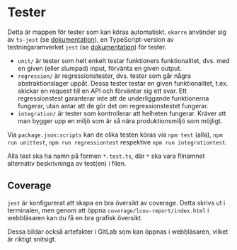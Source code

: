 # Tester

Detta är mappen för tester som kan köras automatiskt. `ekorre` använder sig av `ts-jest` (se [dokumentation](https://kulshekhar.github.io/ts-jest/docs/)), en TypeScript-version av testningsramverket `jest` (se [dokumentation](https://jestjs.io/docs/getting-started)) för tester.

* `unit/` är tester som helt enkelt testar funktioners funktionalitet, dvs. med en given (eller slumpad) input, förvänta en given output.
* `regression/` är regressionstester, dvs. tester som går några abstraktionslager uppåt. Dessa tester testar en given funktionalitet, t.ex. skickar en request till en API
och förväntar sig ett svar. Ett regressionstest garanterar inte att de underliggande funktionerna fungerar, utan antar att de gör det om regressionstestet fungerar.
* `integration/` är tester som kontrollerar att helheten fungerar. Kräver att man bygger upp en miljö som är så nära produktionsmiljö som möjligt.

Via `package.json:scripts` kan de olika testen köras via `npm test` (alla), `npm run unittest`, `npm run regressiontest` respektive `npm run integrationtest`.

Alla test ska ha namn på formen `*.test.ts`, där `*` ska vara filnamnet alternativ beskrivninga av test(en) i filen.

## Coverage

`jest` är konfigurerat att skapa en bra översikt av coverage. Detta skrivs ut i terminalen, men genom att öppna `coverage/lcov-report/index.html` i webbläsaren
kan du få en bra grafisk översikt.

Dessa bildar också artefakter i GitLab som kan öppnas i webbläsaren, vilket är riktigt snitsigt.